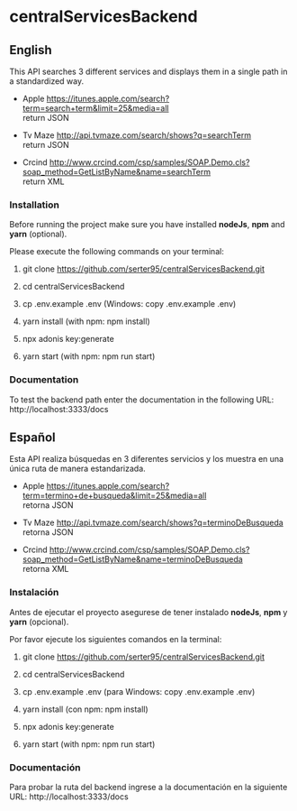 # centralServicesBackend

## English

This API searches 3 different services and displays them in a single path in a standardized way.

* Apple https://itunes.apple.com/search?term=search+term&limit=25&media=all  
return JSON

* Tv Maze http://api.tvmaze.com/search/shows?q=searchTerm  
return JSON

* Crcind http://www.crcind.com/csp/samples/SOAP.Demo.cls?soap_method=GetListByName&name=searchTerm  
return XML

### Installation

Before running the project make sure you have installed **nodeJs**, **npm** and **yarn** (optional).  

Please execute the following commands on your terminal:  

1. git clone https://github.com/serter95/centralServicesBackend.git

2. cd centralServicesBackend

3. cp .env.example .env (Windows: copy .env.example .env)

3. yarn install (with npm: npm install)

4. npx adonis key:generate

5. yarn start (with npm: npm run start)

### Documentation

To test the backend path enter the documentation in the following URL: http://localhost:3333/docs

## Español

Esta API realiza búsquedas en 3 diferentes servicios y los muestra en una única ruta de manera estandarizada.

* Apple https://itunes.apple.com/search?term=termino+de+busqueda&limit=25&media=all  
retorna JSON

* Tv Maze http://api.tvmaze.com/search/shows?q=terminoDeBusqueda  
retorna JSON

* Crcind http://www.crcind.com/csp/samples/SOAP.Demo.cls?soap_method=GetListByName&name=terminoDeBusqueda  
retorna XML

### Instalación

Antes de ejecutar el proyecto asegurese de tener instalado **nodeJs**, **npm** y **yarn** (opcional).  

Por favor ejecute los siguientes comandos en la terminal:  

1. git clone https://github.com/serter95/centralServicesBackend.git

2. cd centralServicesBackend

3. cp .env.example .env (para Windows: copy .env.example .env)

3. yarn install (con npm: npm install)

4. npx adonis key:generate

5. yarn start (with npm: npm run start)

### Documentación

Para probar la ruta del backend ingrese a la documentación en la siguiente URL: http://localhost:3333/docs